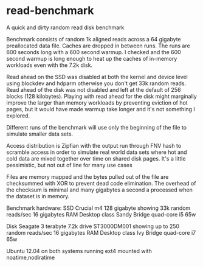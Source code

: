 read-benchmark
==============

A quick and dirty random read disk benchmark

Benchmark consists of random 1k aligned reads across a 64 gigabyte preallocated data file. Caches are dropped in between runs. The runs are 600 seconds long with a 600 second warmup. I checked and the 600 second warmup is long enough to heat up the caches of in-memory workloads even with the 7.2k disk.

Read ahead on the SSD was disabled at both the kernel and device level using blockdev and hdparm otherwise you don't get 33k random reads. Read ahead of the disk was not disabled and left at the default of 256 blocks (128 kilobytes). Playing with read ahead for the disk might marginally improve the larger than memory workloads by preventing eviction of hot pages, but it would have made warmup take longer and it's not something I explored.

Different runs of the benchmark will use only the beginning of the file to simulate smaller data sets.

Access distribution is Zipfian with the output run through FNV hash to scramble access in order to simulate real world data sets where hot and cold data are mixed together over time on shared disk pages. It's a little pessimistic, but not out of line for many use cases

Files are memory mapped and the bytes pulled out of the file are checksummed with XOR to prevent dead code elimination. The overhead of the checksum is minimal and many gigabytes a second a processed when the dataset is in memory.

Benchmark hardware:
SSD 
Crucial m4 128 gigabyte showing 33k random reads/sec
16 gigabytes RAM
Desktop class Sandy Bridge quad-core i5 65w

Disk
Seagate 3 terabyte 7.2k drive ST3000DM001 showing up to 250 random reads/sec
16 gigabytes RAM
Desktop class Ivy Bridge quad-core i7 65w

Ubuntu 12.04 on both systems running ext4 mounted with noatime,nodiratime
